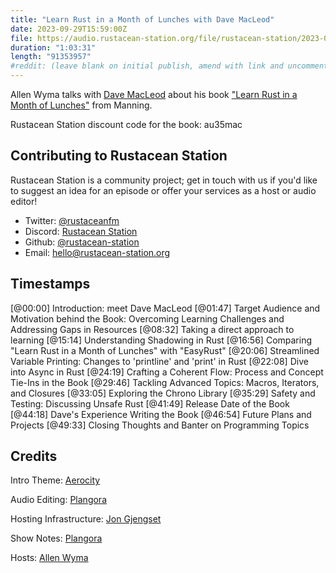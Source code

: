 ```yaml
---
title: "Learn Rust in a Month of Lunches with Dave MacLeod"
date: 2023-09-29T15:59:00Z
file: https://audio.rustacean-station.org/file/rustacean-station/2023-09-29-dave-macleod.mp3
duration: "1:03:31"
length: "91353957"
#reddit: (leave blank on initial publish, amend with link and uncomment this line after Reddit thread has been posted)
---
```


Allen Wyma talks with [Dave MacLeod](https://github.com/Dhghomon) about his book ["Learn Rust in a Month of Lunches"](http://mng.bz/OxOO) from Manning.

Rustacean Station discount code for the book: au35mac

## Contributing to Rustacean Station

Rustacean Station is a community project; get in touch with us if you'd like to suggest an idea for an episode or offer your services as a host or audio editor!

- Twitter: [@rustaceanfm](https://twitter.com/rustaceanfm)
- Discord: [Rustacean Station](https://discord.gg/cHc3Gyc)
- Github: [@rustacean-station](https://github.com/rustacean-station/)
- Email: [hello@rustacean-station.org](mailto:hello@rustacean-station.org)

## Timestamps
[@00:00] Introduction: meet Dave MacLeod
[@01:47] Target Audience and Motivation behind the Book: Overcoming Learning Challenges and Addressing Gaps in Resources
[@08:32] Taking a direct approach to learning
[@15:14] Understanding Shadowing in Rust
[@16:56] Comparing "Learn Rust in a Month of Lunches" with "EasyRust"
[@20:06] Streamlined Variable Printing: Changes to 'printline' and 'print' in Rust
[@22:08] Dive into Async in Rust
[@24:19] Crafting a Coherent Flow: Process and Concept Tie-Ins in the Book
[@29:46] Tackling Advanced Topics: Macros, Iterators, and Closures
[@33:05] Exploring the Chrono Library
[@35:29] Safety and Testing: Discussing Unsafe Rust
[@41:49] Release Date of the Book
[@44:18] Dave's Experience Writing the Book
[@46:54] Future Plans and Projects
[@49:33] Closing Thoughts and Banter on Programming Topics

## Credits

Intro Theme: [Aerocity](https://twitter.com/AerocityMusic)

Audio Editing: [Plangora](https://twitter.com/plangora)

Hosting Infrastructure: [Jon Gjengset](https://twitter.com/jonhoo/)

Show Notes: [Plangora](https://twitter.com/plangora)

Hosts: [Allen Wyma](https://twitter.com/allenwyma)
